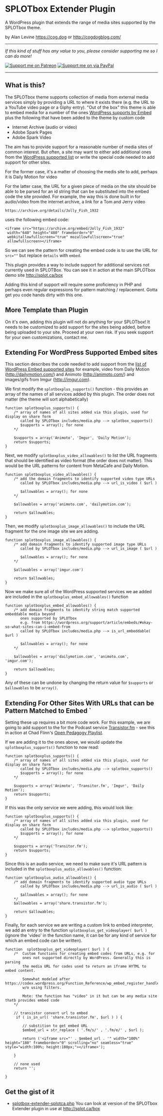 # SPLOTbox Extender Plugin

A WordPress plugin that extends the range of media sites supported by the SPLOTbox theme.

by Alan Levine https://cog.dog or http://cogdogblog.com/

-----
*If this kind of stuff has any value to you, please consider supporting me so I can do more!*

[![Support me on Patreon](http://cogdog.github.io/images/badge-patreon.png)](https://patreon.com/cogdog) [![Support me on via PayPal](http://cogdog.github.io/images/badge-paypal.png)](https://paypal.me/cogdog)

----- 

## What is this?

The SPLOTbox theme supports collection of media from external media services simply by providing a URL to where it exists there (e.g. the URL to a YouTube video page or a Giphy entry). "Out of the box" this theme is able to embed media for a number of the ones [WordPress supports by Embed](https://wordpress.org/support/article/embeds/#okay-so-what-sites-can-i-embed-from) plus the following that have been added to the theme by custom code

* Internet Archive (audio or video)
* Adobe Spark Pages
* Adobe Spark Video

The aim has to provide support for a reasonable number of media sites of common interest. But often, a site may want to either add additional ones from the [WordPress supported list](https://wordpress.org/support/article/embeds/#okay-so-what-sites-can-i-embed-from) or write the special code needed to add support for other sites.

For the former case, it's a matter of choosing the medis site to add, perhaps it is Daily Motion for video

For the latter case, the URL for a given piece of media on the site should be able to be parsed for an id string that can be substituted into the embed code the site provided. For example, the way this is done built in for audio/video from the internet archive, a link for a Tom and Jerry video

    https://archive.org/details/Jolly_Fish_1932

uses the following embed code:

    <iframe src="https://archive.org/embed/Jolly_Fish_1932" 
     width="640" height="480" frameborder="0" 
     webkitallowfullscreen="true" mozallowfullscreen="true" 
     allowfullscreen></iframe>

So we can see the pattern for creating the embed code is to use the URL for `src=""` but replace `details` with `embed`.

This plugin provides a way to include support for additional services not currently used in SPLOTBox. You can see it in action at the main SPLOTbox demo site http://splot.ca/box

Adding this kind of support will require some proficiency in PHP and perhaps even regular expressions for pattern matching / replacement. Gotta get you code hands dirty with this one.

## More Template than Plugin

On it's own, adding this plugin will not do anything for your SPLOTbox! It needs to be customized to add support for the sites being added, before being uploaded to your site. Proceed at your own risk. If you seek support for your own customizations, contact me.

## Extending For WordPress Supported Embed sites

This section describes the code needed to add support from the [list of WordPress Embed supported sites](https://wordpress.org/support/article/embeds/#okay-so-what-sites-can-i-embed-from) for example, video from Daily Motion (http://dailymotion.com/) and Animoto (http://animoto.com/) and images/gifs from Imgur (http://imgur.com).

We first modify the `splotboxplus_supports()` function - this provides an array of the names of all services added by this plugin. The order does not matter (the theme will sort alphabetically)

````
function splotboxplus_supports() {
	/* array of names of all sites added via this plugin, used for display on share form
       called by SPLOTbox includes/media.php --> splotbox_supports()
	   $supports = array(); for none
	*/
	
	$supports = array('Animoto', 'Imgur', 'Daily Motion');
	return $supports;
}
````

Next, we modify `splotboxplus_video_allowables()` to list the URL fragments that should be identified as video format (the order does not matter). This would be the URL patterns for content from MetaCafe and Daily Motion.

````
function splotboxplus_video_allowables() {
	/* add the domain fragments to identify supported video type URLs
	   called by SPLOTbox includes/media.php --> url_is_video ( $url )
	   
	   $allowables = array(); for none
	*/
	
	$allowables = array('animoto.com', 'dailymotion.com');

	return $allowables;
}
````

Then, we modify `splotboxplus_image_allowables()` to include the URL fragment for the one image site we are adding.

````
function splotboxplus_image_allowables() {
	/* add domain fragments to identify supported image type URLs
	   called by SPLOTbox includes/media.php --> url_is_image ( $url )
	   
	   $allowables = array(); for none
	*/
	
	$allowables = array('imgur.com')

	return $allowables;
}
````

Now we make sure all of the WordPress supported services we ae added are included in the `splotboxplus_embed_allowables()` function

````
function splotboxplus_embed_allowables() {
	/* add domain fragments to identify string match supported embeddable media beyond
	   ones supported by SPLOTbox
	   e.g. from https://wordpress.org/support/article/embeds/#okay-so-what-sites-can-i-embed-from
	   called by SPLOTbox includes/media.php --> is_url_embeddable( $url )
	
	   $allowables = array(); for none
	*/

	$allowables = array('dailymotion.com', 'animoto.com', 'imgur.com');

	return $allowables;
}

````

Any of these can be undone by changing the return value for `$supports` or `$allowables` to be `array()`.


## Extending For Other Sites With URLs that can be Pattern Matched to Embed `

Setting these up requires a bit more code work. For this example, we are going to add support to the for the Podcast service [Transistor.fm](http://transistor.fm) - see this in action at  Chad Flinn's [Open Pedagogy Playlist](http://openpedagogyplaylist.com/).

If we are adding it to the ones above, we would update the `splotboxplus_supports()` function to now read:

````
function splotboxplus_supports() {
	/* array of names of all sites added via this plugin, used for display on share form
       called by SPLOTbox includes/media.php --> splotbox_supports()
	   $supports = array(); for none
	*/
	
	$supports = array('Animoto', 'Transitor.fm', 'Imgur', 'Daily Motion');
	return $supports;
}
````

If this was the only service we were adding, this would look like:

````
function splotboxplus_supports() {
	/* array of names of all sites added via this plugin, used for display on share form
       called by SPLOTbox includes/media.php --> splotbox_supports()
	   $supports = array(); for none
	*/
	
	$supports = array('Transitor.fm');
	return $supports;
}
````

Since this is an audio service, we need to make sure it's URL pattern is included in the `splotboxplus_audio_allowables()` function:

````
function splotboxplus_audio_allowables() {
	/* add domain fragments to identify supported audio type URLs
	   called by SPLOTbox includes/media.php --> url_is_audio ( $url )
	   
	   $allowables = array(); for none
	*/
	$allowables = array('share.transistor.fm');

	return $allowables;
}
````

Finally, for each service we are writing a custom link to embed interpreter, we add an entry to the function `splotboxplus_get_videoplayer( $url )` (ignore the 'video' in the function name, it can be for any kind of service for which an embed code can be written).

````
function  splotboxplus_get_videoplayer( $url ) {
	/*	Custom functions for creating embed codes from URLs, e.g. for 
	    ones not supported directly by WordPress. Generally this is parsing
	    the media URL for codes used to return an iframe HYTML to embed content.
	    
	    Somewhat modeled after https://codex.wordpress.org/Function_Reference/wp_embed_register_handler
	    w/o using filters.
	    
	    Mote: the function has "video" in it but can be any media site thatb provides embed code  
	*/

	// transistor convert url to embed
	 if ( is_in_url( 'share.transistor.fm', $url ) ) {
	
		// substition to get embed URL
		$embed_url = str_replace ( '.fm/s/' , '.fm/e/' , $url );
	
		return ('<iframe src="' . $embed_url . '" width="100%" height="180" frameborder="0" scrolling="no" seamless="true" style="width:100%; height:180px;"></iframe>');
		
	} 
	
	// none used
	return '';

}
````

## Get the gist of it

* [splotbox-extender-splotca.php](https://gist.github.com/cogdog/3c26a103c020b1835c38547db6a534fd) You can look at version of the SPLOTbox Extender plugin in use at http://splot.ca/box
